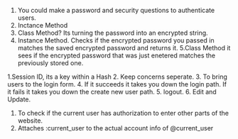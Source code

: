 1. You could make a password and security questions to authenticate users.
2. Inctance Method
3. Class Method? Its turning the password into an encrypted string.
4. Instance Method. Checks if the encrypted password you passed in matches the saved encrypted password and returns it.
5.Class Method it sees if the encrypted password that was just enetered matches the previously stored one.

1.Session ID, its a key within a Hash
2. Keep concerns seperate.
3. To bring users to the login form.
4. If it succeeds it takes you down the login path. If it fails it takes you down the create new user path.
5. logout.
6. Edit and Update.

1. To check if the current user has authorization to enter other parts of the website. 
2. Attaches :current_user to the actual account info of @current_user
 